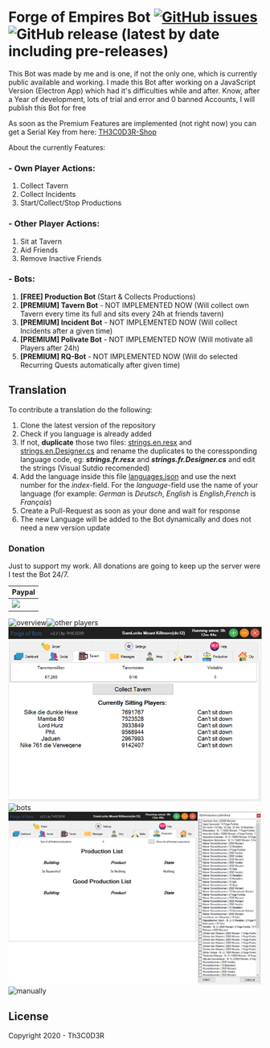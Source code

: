 
# **Forge of Empires Bot** [![GitHub issues](https://img.shields.io/github/issues/Th3C0D3R/FoBCS)](https://github.com/Th3C0D3R/FoBCS/issues) ![GitHub release (latest by date including pre-releases)](https://img.shields.io/github/v/release/Th3C0D3R/FoBCS?include_prereleases)


This Bot was made by me and is one, if not the only one, which is currently public available and working.
I made this Bot after working on a JavaScript Version (Electron App) which had it's difficulties while and after. Know, after a Year of development, lots of trial and error and 0 banned Accounts, I will publish this Bot for free

As soon as the Premium Features are implemented (not right now) you can get a Serial Key from here: [TH3C0D3R-Shop](https://th3c0d3r.selly.store/)

About the currently Features:
### - Own Player Actions:
1. Collect Tavern
2. Collect Incidents
3. Start/Collect/Stop Productions
### - Other Player Actions:
1. Sit at Tavern
2. Aid Friends
3. Remove Inactive Friends
### - Bots:
1. **[FREE] Production Bot** (Start &amp; Collects Productions)
2. **[PREMIUM] Tavern Bot** - NOT IMPLEMENTED NOW (Will collect own Tavern every time its full and sits every 24h at friends tavern)
3. **[PREMIUM] Incident Bot** - NOT IMPLEMENTED NOW (Will collect Incidents after a given time)
4. **[PREMIUM] Polivate Bot** - NOT IMPLEMENTED NOW (Will motivate all Players after 24h)
5. **[PREMIUM] RQ-Bot** - NOT IMPLEMENTED NOW (Will do selected Recurring Quests automatically after given time)

## Translation

To contribute a translation do the following:
1. Clone the latest version of the repository
2. Check if you language is already added
3. If not, **duplicate** those two files: [strings.en.resx](https://github.com/Th3C0D3R/FoBCS/blob/master/ForgeOfBots/strings.en.resx) and [strings.en.Designer.cs](https://github.com/Th3C0D3R/FoBCS/blob/master/ForgeOfBots/strings.en.Designer.cs) and rename the duplicates to the coressponding language code, eg: ***strings.fr.resx*** and ***strings.fr.Designer.cs*** and edit the strings (Visual Sutdio recomended)
4. Add the language inside this file [languages.json](https://github.com/Th3C0D3R/FoBCS/blob/master/ForgeOfBots/languages.json) and use the next number for the *index*-field. For the *language*-field use the name of your language (for example: *German* is *Deutsch*, *English* is *English*,*French* is *Français*)
5. Create a Pull-Request as soon as your done and wait for response
6. The new Language will be added to the Bot dynamically and does not need a new version update

### Donation
Just to support my work. All donations are going to keep up the server were I test the Bot 24/7.

| Paypal |
| ------ |
| [![](https://www.paypalobjects.com/en_US/i/btn/btn_donateCC_LG.gif)](https://www.paypal.com/cgi-bin/webscr?cmd=_s-xclick&hosted_button_id=G2D7BK2E7WJZY) 

![overview](https://github.com/Th3C0D3R/FoBCS/blob/master/Overview.png)![other players](https://github.com/Th3C0D3R/FoBCS/blob/master/OtherPlayers.png)
![tavern](https://github.com/Th3C0D3R/FoBCS/blob/master/Tavern.png)![bots](https://github.com/Th3C0D3R/FoBCS/blob/master/Bots.png)![production](https://github.com/Th3C0D3R/FoBCS/blob/master/Production.png)![manually](https://github.com/Th3C0D3R/FoBCS/blob/master/Manually.png)

License
-------
Copyright 2020 - Th3C0D3R
<!--stackedit_data:
eyJoaXN0b3J5IjpbMTE5Mzk4OTE2MCw5MjAxNjgyODYsNzY5Nj
AyNjQ4LC03Mjg0MDA1Nl19
-->